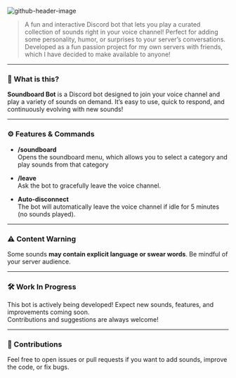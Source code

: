
![github-header-image](https://github.com/user-attachments/assets/e2ac4048-6454-4146-84f1-75847e43ae8e)


> A fun and interactive Discord bot that lets you play a curated collection of sounds right in your voice channel! Perfect for adding some personality, humor, or surprises to your server’s conversations. Developed as a fun passion project for my own servers with friends, which I have decided to make available to anyone!


---

### 🚀 What is this?

**Soundboard Bot** is a Discord bot designed to join your voice channel and play a variety of sounds on demand. It’s easy to use, quick to respond, and continuously evolving with new sounds!

---

### ⚙️ Features & Commands

- **/soundboard**  
  Opens the soundboard menu, which allows you to select a category and play sounds from that category

- **/leave**  
  Ask the bot to gracefully leave the voice channel.

- **Auto-disconnect**  
  The bot will automatically leave the voice channel if idle for 5 minutes (no sounds played).

---

### ⚠️ Content Warning

Some sounds **may contain explicit language or swear words**. Be mindful of your server audience.

---

### 🛠️ Work In Progress

This bot is actively being developed! Expect new sounds, features, and improvements coming soon.  
Contributions and suggestions are always welcome! 

---

### 🤝 Contributions

Feel free to open issues or pull requests if you want to add sounds, improve the code, or fix bugs.


